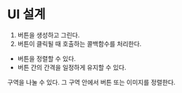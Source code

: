 # UI 설계

1. 버튼을 생성하고 그린다.
2. 버튼이 클릭될 때 호출하는 콜백함수를 처리한다.
   
+ 버튼을 정렬할 수 있다.
+ 버튼 간의 간격을 일정하게 유지할 수 있다.
  

구역을 나눌 수 있다.
그 구역 안에서 버튼 또는 이미지를 정렬한다.
